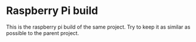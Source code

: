 # Raspberry Pi build

This is the raspberry pi build of the same project. Try to keep it as similar as possible to the parent project.
